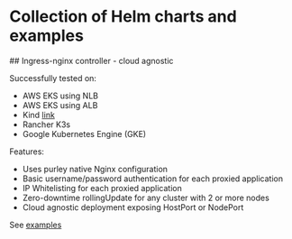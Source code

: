 # Collection of Helm charts and examples 

## Ingress-nginx controller - cloud agnostic

Successfully tested on:
 - AWS EKS using NLB
 - AWS EKS using ALB
 - Kind [link](https://kind.sigs.k8s.io/)
 - Rancher K3s 
 - Google Kubernetes Engine (GKE)

Features:
- Uses purley native Nginx configuration 
- Basic username/password authentication for each proxied application
- IP Whitelisting for each proxied application
- Zero-downtime rollingUpdate for any cluster with 2 or more nodes
- Cloud agnostic deployment exposing HostPort or NodePort



See [examples](./examples)